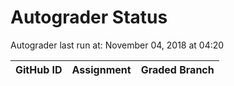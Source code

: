 # Autograder Status
Autograder last run at: November 04, 2018 at 04:20

| GitHub ID | Assignment | Graded Branch |
|-----------|------------|---------------|
